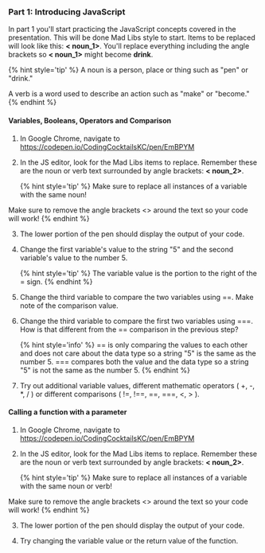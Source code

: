 ### Part 1: Introducing JavaScript

In part 1 you'll start practicing the JavaScript concepts covered in the presentation.  This will be done Mad Libs style to start.  Items to be replaced will look like this: **< noun_1>**.  You'll replace everything including the angle brackets so **< noun_1>** might become **drink**.

{% hint style='tip' %}
A noun is a person, place or thing such as "pen" or "drink."

A verb is a word used to describe an action such as "make" or "become."
{% endhint %}

#### Variables, Booleans, Operators and Comparison
1. In Google Chrome, navigate to https://codepen.io/CodingCocktailsKC/pen/EmBPYM

2. In the JS editor, look for the Mad Libs items to replace. Remember these are the noun or verb text surrounded by angle brackets: **< noun_2>**.

    {% hint style='tip' %}
Make sure to replace all instances of a variable with the same noun!

Make sure to remove the angle brackets <> around the text so your code will work!
    {% endhint %}

3. The lower portion of the pen should display the output of your code.

4. Change the first variable's value to the string "5" and the second variable's value to the number 5.

    {% hint style='tip' %}
The variable value is the portion to the right of the = sign.
    {% endhint %}

5. Change the third variable to compare the two variables using ==. Make note of the comparison value.

6. Change the third variable to compare the first two variables using ===.  How is that different from the == comparison in the previous step?

    {% hint style='info' %}
== is only comparing the values to each other and does not care about the data type so a string "5" is the same as the number 5.  === compares both the value and the data type so a string "5" is not the same as the number 5.
    {% endhint %}

7. Try out additional variable values, different mathematic operators ( +, -, *, / ) or different comparisons ( !=, !==, ==, ===, <, > ).  


#### Calling a function with a parameter
1. In Google Chrome, navigate to https://codepen.io/CodingCocktailsKC/pen/EmBPYM

2. In the JS editor, look for the Mad Libs items to replace. Remember these are the noun or verb text surrounded by angle brackets: **< noun_2>**.

    {% hint style='tip' %}
Make sure to replace all instances of a variable with the same noun or verb!

Make sure to remove the angle brackets <> around the text so your code will work!
    {% endhint %}
    
3. The lower portion of the pen should display the output of your code.

4. Try changing the variable value or the return value of the function.
